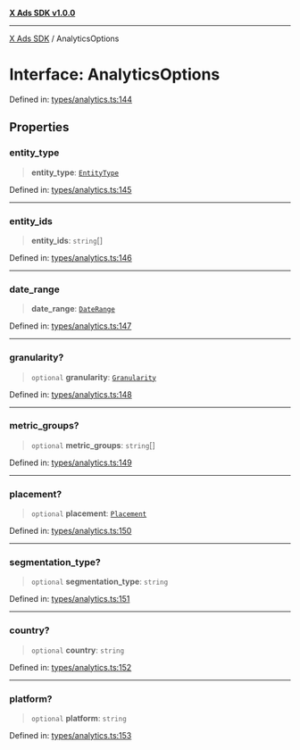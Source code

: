 [**X Ads SDK v1.0.0**](../README.md)

***

[X Ads SDK](../globals.md) / AnalyticsOptions

# Interface: AnalyticsOptions

Defined in: [types/analytics.ts:144](https://github.com/kage1020/x-ads-sdk/blob/main/src/types/analytics.ts#L144)

## Properties

### entity\_type

> **entity\_type**: [`EntityType`](../enumerations/EntityType.md)

Defined in: [types/analytics.ts:145](https://github.com/kage1020/x-ads-sdk/blob/main/src/types/analytics.ts#L145)

***

### entity\_ids

> **entity\_ids**: `string`[]

Defined in: [types/analytics.ts:146](https://github.com/kage1020/x-ads-sdk/blob/main/src/types/analytics.ts#L146)

***

### date\_range

> **date\_range**: [`DateRange`](DateRange.md)

Defined in: [types/analytics.ts:147](https://github.com/kage1020/x-ads-sdk/blob/main/src/types/analytics.ts#L147)

***

### granularity?

> `optional` **granularity**: [`Granularity`](../enumerations/Granularity.md)

Defined in: [types/analytics.ts:148](https://github.com/kage1020/x-ads-sdk/blob/main/src/types/analytics.ts#L148)

***

### metric\_groups?

> `optional` **metric\_groups**: `string`[]

Defined in: [types/analytics.ts:149](https://github.com/kage1020/x-ads-sdk/blob/main/src/types/analytics.ts#L149)

***

### placement?

> `optional` **placement**: [`Placement`](../enumerations/Placement.md)

Defined in: [types/analytics.ts:150](https://github.com/kage1020/x-ads-sdk/blob/main/src/types/analytics.ts#L150)

***

### segmentation\_type?

> `optional` **segmentation\_type**: `string`

Defined in: [types/analytics.ts:151](https://github.com/kage1020/x-ads-sdk/blob/main/src/types/analytics.ts#L151)

***

### country?

> `optional` **country**: `string`

Defined in: [types/analytics.ts:152](https://github.com/kage1020/x-ads-sdk/blob/main/src/types/analytics.ts#L152)

***

### platform?

> `optional` **platform**: `string`

Defined in: [types/analytics.ts:153](https://github.com/kage1020/x-ads-sdk/blob/main/src/types/analytics.ts#L153)
